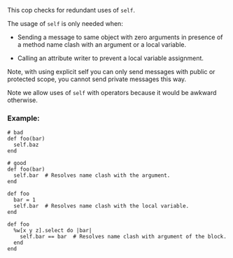 This cop checks for redundant uses of `self`.

The usage of `self` is only needed when:

* Sending a message to same object with zero arguments in
    presence of a method name clash with an argument or a local
    variable.

* Calling an attribute writer to prevent a local variable assignment.

Note, with using explicit self you can only send messages with public or
protected scope, you cannot send private messages this way.

Note we allow uses of `self` with operators because it would be awkward
otherwise.

### Example:

    # bad
    def foo(bar)
      self.baz
    end

    # good
    def foo(bar)
      self.bar  # Resolves name clash with the argument.
    end

    def foo
      bar = 1
      self.bar  # Resolves name clash with the local variable.
    end

    def foo
      %w[x y z].select do |bar|
        self.bar == bar  # Resolves name clash with argument of the block.
      end
    end
